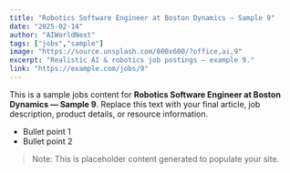 ```yaml
---
title: "Robotics Software Engineer at Boston Dynamics — Sample 9"
date: "2025-02-14"
author: "AIWorldNext"
tags: ["jobs","sample"]
image: "https://source.unsplash.com/800x600/?office,ai,9"
excerpt: "Realistic AI & robotics job postings — example 9."
link: "https://example.com/jobs/9"
---
```


This is a sample jobs content for **Robotics Software Engineer at Boston Dynamics — Sample 9**. Replace this text with your final article, job description, product details, or resource information.

- Bullet point 1
- Bullet point 2

> Note: This is placeholder content generated to populate your site.
